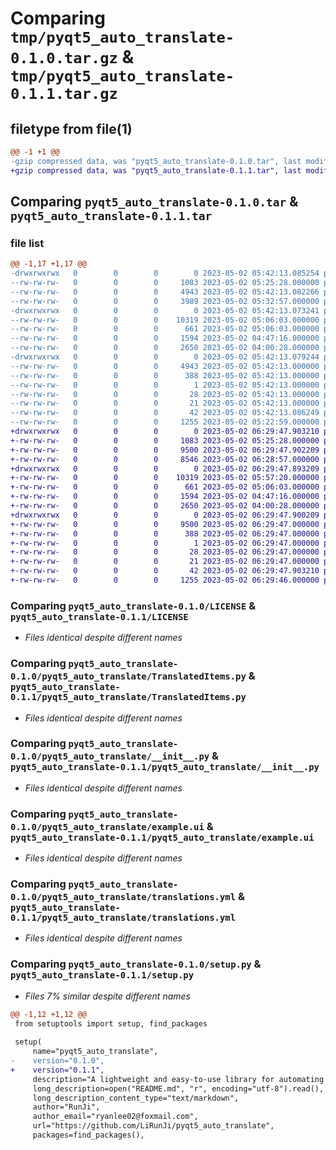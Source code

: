 # Comparing `tmp/pyqt5_auto_translate-0.1.0.tar.gz` & `tmp/pyqt5_auto_translate-0.1.1.tar.gz`

## filetype from file(1)

```diff
@@ -1 +1 @@
-gzip compressed data, was "pyqt5_auto_translate-0.1.0.tar", last modified: Tue May  2 05:42:13 2023, max compression
+gzip compressed data, was "pyqt5_auto_translate-0.1.1.tar", last modified: Tue May  2 06:29:47 2023, max compression
```

## Comparing `pyqt5_auto_translate-0.1.0.tar` & `pyqt5_auto_translate-0.1.1.tar`

### file list

```diff
@@ -1,17 +1,17 @@
-drwxrwxrwx   0        0        0        0 2023-05-02 05:42:13.085254 pyqt5_auto_translate-0.1.0/
--rw-rw-rw-   0        0        0     1083 2023-05-02 05:25:28.000000 pyqt5_auto_translate-0.1.0/LICENSE
--rw-rw-rw-   0        0        0     4943 2023-05-02 05:42:13.082266 pyqt5_auto_translate-0.1.0/PKG-INFO
--rw-rw-rw-   0        0        0     3989 2023-05-02 05:32:57.000000 pyqt5_auto_translate-0.1.0/README.md
-drwxrwxrwx   0        0        0        0 2023-05-02 05:42:13.073241 pyqt5_auto_translate-0.1.0/pyqt5_auto_translate/
--rw-rw-rw-   0        0        0    10319 2023-05-02 05:06:03.000000 pyqt5_auto_translate-0.1.0/pyqt5_auto_translate/TranslatedItems.py
--rw-rw-rw-   0        0        0      661 2023-05-02 05:06:03.000000 pyqt5_auto_translate-0.1.0/pyqt5_auto_translate/__init__.py
--rw-rw-rw-   0        0        0     1594 2023-05-02 04:47:16.000000 pyqt5_auto_translate-0.1.0/pyqt5_auto_translate/example.ui
--rw-rw-rw-   0        0        0     2650 2023-05-02 04:00:28.000000 pyqt5_auto_translate-0.1.0/pyqt5_auto_translate/translations.yml
-drwxrwxrwx   0        0        0        0 2023-05-02 05:42:13.079244 pyqt5_auto_translate-0.1.0/pyqt5_auto_translate.egg-info/
--rw-rw-rw-   0        0        0     4943 2023-05-02 05:42:13.000000 pyqt5_auto_translate-0.1.0/pyqt5_auto_translate.egg-info/PKG-INFO
--rw-rw-rw-   0        0        0      388 2023-05-02 05:42:13.000000 pyqt5_auto_translate-0.1.0/pyqt5_auto_translate.egg-info/SOURCES.txt
--rw-rw-rw-   0        0        0        1 2023-05-02 05:42:13.000000 pyqt5_auto_translate-0.1.0/pyqt5_auto_translate.egg-info/dependency_links.txt
--rw-rw-rw-   0        0        0       28 2023-05-02 05:42:13.000000 pyqt5_auto_translate-0.1.0/pyqt5_auto_translate.egg-info/requires.txt
--rw-rw-rw-   0        0        0       21 2023-05-02 05:42:13.000000 pyqt5_auto_translate-0.1.0/pyqt5_auto_translate.egg-info/top_level.txt
--rw-rw-rw-   0        0        0       42 2023-05-02 05:42:13.086249 pyqt5_auto_translate-0.1.0/setup.cfg
--rw-rw-rw-   0        0        0     1255 2023-05-02 05:22:59.000000 pyqt5_auto_translate-0.1.0/setup.py
+drwxrwxrwx   0        0        0        0 2023-05-02 06:29:47.903210 pyqt5_auto_translate-0.1.1/
+-rw-rw-rw-   0        0        0     1083 2023-05-02 05:25:28.000000 pyqt5_auto_translate-0.1.1/LICENSE
+-rw-rw-rw-   0        0        0     9500 2023-05-02 06:29:47.902209 pyqt5_auto_translate-0.1.1/PKG-INFO
+-rw-rw-rw-   0        0        0     8546 2023-05-02 06:28:57.000000 pyqt5_auto_translate-0.1.1/README.md
+drwxrwxrwx   0        0        0        0 2023-05-02 06:29:47.893209 pyqt5_auto_translate-0.1.1/pyqt5_auto_translate/
+-rw-rw-rw-   0        0        0    10319 2023-05-02 05:57:20.000000 pyqt5_auto_translate-0.1.1/pyqt5_auto_translate/TranslatedItems.py
+-rw-rw-rw-   0        0        0      661 2023-05-02 05:06:03.000000 pyqt5_auto_translate-0.1.1/pyqt5_auto_translate/__init__.py
+-rw-rw-rw-   0        0        0     1594 2023-05-02 04:47:16.000000 pyqt5_auto_translate-0.1.1/pyqt5_auto_translate/example.ui
+-rw-rw-rw-   0        0        0     2650 2023-05-02 04:00:28.000000 pyqt5_auto_translate-0.1.1/pyqt5_auto_translate/translations.yml
+drwxrwxrwx   0        0        0        0 2023-05-02 06:29:47.900209 pyqt5_auto_translate-0.1.1/pyqt5_auto_translate.egg-info/
+-rw-rw-rw-   0        0        0     9500 2023-05-02 06:29:47.000000 pyqt5_auto_translate-0.1.1/pyqt5_auto_translate.egg-info/PKG-INFO
+-rw-rw-rw-   0        0        0      388 2023-05-02 06:29:47.000000 pyqt5_auto_translate-0.1.1/pyqt5_auto_translate.egg-info/SOURCES.txt
+-rw-rw-rw-   0        0        0        1 2023-05-02 06:29:47.000000 pyqt5_auto_translate-0.1.1/pyqt5_auto_translate.egg-info/dependency_links.txt
+-rw-rw-rw-   0        0        0       28 2023-05-02 06:29:47.000000 pyqt5_auto_translate-0.1.1/pyqt5_auto_translate.egg-info/requires.txt
+-rw-rw-rw-   0        0        0       21 2023-05-02 06:29:47.000000 pyqt5_auto_translate-0.1.1/pyqt5_auto_translate.egg-info/top_level.txt
+-rw-rw-rw-   0        0        0       42 2023-05-02 06:29:47.903210 pyqt5_auto_translate-0.1.1/setup.cfg
+-rw-rw-rw-   0        0        0     1255 2023-05-02 06:29:46.000000 pyqt5_auto_translate-0.1.1/setup.py
```

### Comparing `pyqt5_auto_translate-0.1.0/LICENSE` & `pyqt5_auto_translate-0.1.1/LICENSE`

 * *Files identical despite different names*

### Comparing `pyqt5_auto_translate-0.1.0/pyqt5_auto_translate/TranslatedItems.py` & `pyqt5_auto_translate-0.1.1/pyqt5_auto_translate/TranslatedItems.py`

 * *Files identical despite different names*

### Comparing `pyqt5_auto_translate-0.1.0/pyqt5_auto_translate/__init__.py` & `pyqt5_auto_translate-0.1.1/pyqt5_auto_translate/__init__.py`

 * *Files identical despite different names*

### Comparing `pyqt5_auto_translate-0.1.0/pyqt5_auto_translate/example.ui` & `pyqt5_auto_translate-0.1.1/pyqt5_auto_translate/example.ui`

 * *Files identical despite different names*

### Comparing `pyqt5_auto_translate-0.1.0/pyqt5_auto_translate/translations.yml` & `pyqt5_auto_translate-0.1.1/pyqt5_auto_translate/translations.yml`

 * *Files identical despite different names*

### Comparing `pyqt5_auto_translate-0.1.0/setup.py` & `pyqt5_auto_translate-0.1.1/setup.py`

 * *Files 7% similar despite different names*

```diff
@@ -1,12 +1,12 @@
 from setuptools import setup, find_packages
 
 setup(
     name="pyqt5_auto_translate",
-    version="0.1.0",
+    version="0.1.1",
     description="A lightweight and easy-to-use library for automating the translation of PyQt5 widgets.",
     long_description=open("README.md", "r", encoding="utf-8").read(),
     long_description_content_type="text/markdown",
     author="RunJi",
     author_email="ryanlee02@foxmail.com",
     url="https://github.com/LiRunJi/pyqt5_auto_translate",
     packages=find_packages(),
```

